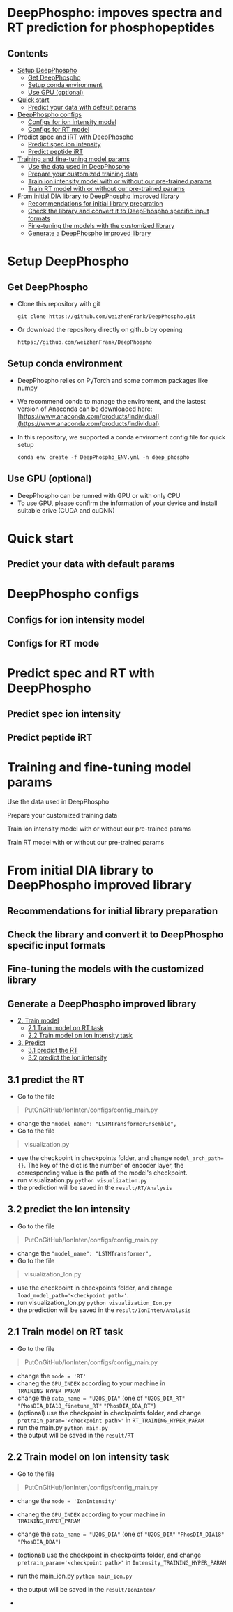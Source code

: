 # DeepPhospho: impoves spectra and RT prediction for phosphopeptides

## Contents

* [Setup DeepPhospho](#setup)
   * [Get DeepPhospho](#get)
   * [Setup conda environment](#conda_env)
   * [Use GPU (optional)](#use_gpu)
* [Quick start](#start)
    * [Predict your data with default params](#start_pred)
* [DeepPhospho configs](#configs)
    * [Configs for ion intensity model](#ion_config)
    * [Configs for RT model](#rt_config)
* [Predict spec and iRT with DeepPhospho](#predict)
    * [Predict spec ion intensity](#pred_spec)
    * [Predict peptide iRT](#pred_rt)
* [Training and fine-tuning model params](#train)
   * [Use the data used in DeepPhospho](#deepphospho_data)
   * [Prepare your customized training data](#prepare_cust_data)
   * [Train ion intensity model with or without our pre-trained params](#train_ion)
   * [Train RT model with or without our pre-trained params](#train_rt)
* [From initial DIA library to DeepPhospho improved library](#lib)
   * [Recommendations for initial library preparation](#lib_recommend)
   * [Check the library and convert it to DeepPhospho specific input formats](#convert_lib_format)
   * [Fine-tuning the models with the customized library](#finetune_with_cust_lib)
   * [Generate a DeepPhospho improved library](#gen_lib)

# <span id="setup">Setup DeepPhospho</span>

## <span id="get">Get DeepPhospho</span>

* Clone this repository with git

  ```
  git clone https://github.com/weizhenFrank/DeepPhospho.git
  ```

* Or download the repository directly on github by opening

  ```
  https://github.com/weizhenFrank/DeepPhospho
  ```

## <span id="conda_env">Setup conda environment</span>

* DeepPhospho relies on PyTorch and some common packages like numpy

* We recommend conda to manage the enviroment, and the lastest version of Anaconda can be downloaded here: [https://www.anaconda.com/products/individual](https://www.anaconda.com/products/individual)

* In this repository, we supported a conda enviroment config file for quick setup

  ```
  conda env create -f DeepPhospho_ENV.yml -n deep_phospho
  ```

## <span id="use_gpu">Use GPU (optional)</span>

* DeepPhospho can be runned with GPU or with only CPU
* To use GPU, please confirm the information of your device and install suitable drive (CUDA and cuDNN)



# <span id="start">Quick start</span>

## <span id="start_pred">Predict your data with default params</span>



# <span id="configs">DeepPhospho configs</span>



## <span id="ion_config">Configs for ion intensity model</span>



## <span id="rt_config">Configs for RT mode</span>







# <span id="predict">Predict spec and RT with DeepPhospho</span>

## <span id="pred_spec">Predict spec ion intensity</span>

## <span id="pred_rt">Predict peptide iRT</span>

# <span id="train">Training and fine-tuning model params</span>

<span id="deepphospho_data">Use the data used in DeepPhospho</span>

<span id="prepare_cust_data">Prepare your customized training data</span>

<span id="train_ion">Train ion intensity model with or without our pre-trained params</span>

<span id="train_rt">Train RT model with or without our pre-trained params</span>

# <span id="lib">From initial DIA library to DeepPhospho improved library</span>

## <span id="lib_recommend">Recommendations for initial library preparation</span>

## <span id="convert_lib_format">Check the library and convert it to DeepPhospho specific input formats</span>

## <span id="finetune_with_cust_lib">Fine-tuning the models with the customized library</span>

## <span id="gen_lib">Generate a DeepPhospho improved library</span>











* [2. Train model](#2-train-model)
  * [2.1 Train model on RT task](#21-train-model-on-rt-task)
  * [2.2 Train model on Ion intensity task](#22-train-model-on-ion-intensity-task)
* [3. Predict ](#3-predict)
  * [3.1 predict the RT](#31-predict-the-rt)
  * [3.2 predict the Ion intensity](#32-predict-the-ion-intensity)



## 3.1 predict the RT

* Go to the file

> PutOnGitHub/IonInten/configs/config_main.py 

* change the 
  `"model_name": "LSTMTransformerEnsemble",`
* Go to the file

> visualization.py

* use the checkpoint in checkpoints folder, and change `model_arch_path={}`. The key of the dict is the number of encoder layer, the corresponding value is the path of the model's checkpoint.
* run visualization.py
  `python visualization.py`
* the prediction will be saved in the `result/RT/Analysis`

## 3.2 predict the Ion intensity

* Go to the file

> PutOnGitHub/IonInten/configs/config_main.py 

* change the 
  `"model_name": "LSTMTransformer",`
* Go to the file

> visualization_Ion.py

* use the checkpoint in checkpoints folder, and change `load_model_path='<checkpoint path>'`. 
* run visualization_Ion.py
  `python visualization_Ion.py`
* the prediction will be saved in the `result/IonInten/Analysis`





## 2.1 Train model on RT task
* Go to the file 
> PutOnGitHub/IonInten/configs/config_main.py 
* change the 
`mode = 'RT'`
* chaneg the `GPU_INDEX` according to your machine in `TRAINING_HYPER_PARAM`
* change the  `data_name = "U2OS_DIA"` (one of  `"U2OS_DIA_RT"` `"PhosDIA_DIA18_finetune_RT"` `"PhosDIA_DDA_RT"`)
* (optional) use the checkpoint in checkpoints folder, and change  `pretrain_param='<checkpoint path>'` in `RT_TRAINING_HYPER_PARAM`
* run the main.py
`python main.py`
* the output will be saved in the `result/RT`

## 2.2 Train model on Ion intensity task
* Go to the file 
> PutOnGitHub/IonInten/configs/config_main.py 
* change the 
`mode = 'IonIntensity'`
* chaneg the `GPU_INDEX` according to your machine in  `TRAINING_HYPER_PARAM`
* change the `data_name = "U2OS_DIA"` (one of  `"U2OS_DIA"` `"PhosDIA_DIA18"`  `"PhosDIA_DDA"`)
* (optional) use the checkpoint in checkpoints folder, and change `pretrain_param='<checkpoint path>'` in `Intensity_TRAINING_HYPER_PARAM`
* run the main_ion.py
`python main_ion.py`
* the output will be saved in the `result/IonInten/`

* 







